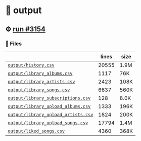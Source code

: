 # 📝  output 

## ⚙️ [run #3154](https://github.com/jwenerd/ytm-dl/actions/runs/12643735034)

### 📁 Files

|                                                                         |lines|size|
|-------------------------------------------------------------------------|-----|----|
|[`output/history.csv` ](output/history.csv)                              |20555|1.9M|
|[`output/library_albums.csv` ](output/library_albums.csv)                |1117 |76K |
|[`output/library_artists.csv` ](output/library_artists.csv)              |2423 |108K|
|[`output/library_songs.csv` ](output/library_songs.csv)                  |6637 |560K|
|[`output/library_subscriptions.csv` ](output/library_subscriptions.csv)  |128  |8.0K|
|[`output/library_upload_albums.csv` ](output/library_upload_albums.csv)  |1333 |196K|
|[`output/library_upload_artists.csv` ](output/library_upload_artists.csv)|1824 |200K|
|[`output/library_upload_songs.csv` ](output/library_upload_songs.csv)    |17794|1.4M|
|[`output/liked_songs.csv` ](output/liked_songs.csv)                      |4360 |368K|